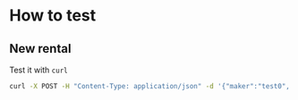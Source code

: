 # How to test

## New rental
Test it with `curl`
```bash
curl -X POST -H "Content-Type: application/json" -d '{"maker":"test0", "model":"test2", "days":"1", "units":"2"}' http://localhost:8080/newrental
```